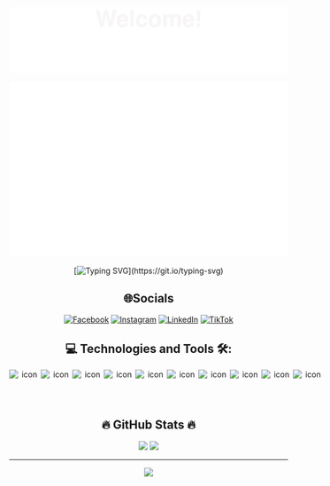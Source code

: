 ![](svg/welcome.svg)
<!--   my-header-img -->
<a href="#" target="_blank">
  <img src="svg/XuanHuyVu.svg" width="2000" alt="XuanHuyVu" />
</a>

<span align="center">

[![Typing SVG](https://readme-typing-svg.demolab.com?font=Fira+Code&weight=200&duration=4500&pause=1000&color=47A9FF&center=true&vCenter=true&multiline=true&width=500&height=100&lines=I+am+software+developer+in+Vietnam.;My+specialty+is+Back-end.;I+have+a+dream+to+become+a+DevOps+engineer.)](https://git.io/typing-svg)

</span>

<h2 align="center">🌐Socials</h2>

<span align="center">
  
[![Facebook](https://img.shields.io/badge/Facebook-%231877F2.svg?logo=Facebook&logoColor=white)](https://facebook.com/https://www.facebook.com/vuxuanhuy004/) [![Instagram](https://img.shields.io/badge/Instagram-%23E4405F.svg?logo=Instagram&logoColor=white)](https://instagram.com/https://www.instagram.com/_hhxuy_04/?next=%2F) [![LinkedIn](https://img.shields.io/badge/LinkedIn-%230077B5.svg?logo=linkedin&logoColor=white)](https://linkedin.com/in/https://www.linkedin.com/in/xuanhuyvu/) [![TikTok](https://img.shields.io/badge/TikTok-%23000000.svg?logo=TikTok&logoColor=white)](https://tiktok.com/@huyvx04)

</span>

<h2 align="center"> 💻 Technologies and Tools 🛠: </h2>

<span align="center">

<div style="display: flex; align-items: flex-start;"><img src="https://techstack-generator.vercel.app/csharp-icon.svg" alt="icon" width="57" height="57" /><img src="https://techstack-generator.vercel.app/react-icon.svg" alt="icon" width="57" height="57" /><img src="https://techstack-generator.vercel.app/cpp-icon.svg" alt="icon" width="57" height="57" /><img src="https://techstack-generator.vercel.app/sass-icon.svg" alt="icon" width="57" height="57" /><img src="https://techstack-generator.vercel.app/python-icon.svg" alt="icon" width="57" height="57" /><img src="https://techstack-generator.vercel.app/github-icon.svg" alt="icon" width="57" height="57" /><img src="https://techstack-generator.vercel.app/docker-icon.svg" alt="icon" width="57" height="57" /><img src="https://techstack-generator.vercel.app/mysql-icon.svg" alt="icon" width="57" height="57" /><img src="https://techstack-generator.vercel.app/java-icon.svg" alt="icon" width="57" height="57" /><img src="https://techstack-generator.vercel.app/js-icon.svg" alt="icon" width="57" height="57" /></div>
</span>

<h2 align="center">🔥 GitHub Stats 🔥</h2>

<span align="center">

![](https://github-stats-alpha.vercel.app/api?username=XuanHuyVu&cc=000&tc=fff&ic=fff&bc=000)
![](https://github-readme-stats.vercel.app/api/top-langs/?username=XuanHuyVu&theme=city_light&hide_border=true&include_all_commits=false&count_private=false&layout=compact)

</span>

---

<span align="center">

[![](https://visitcount.itsvg.in/api?id=XuanHuyVu&label=Profile%20Views&color=1&icon=8&pretty=true)](https://visitcount.itsvg.in)

</span>
